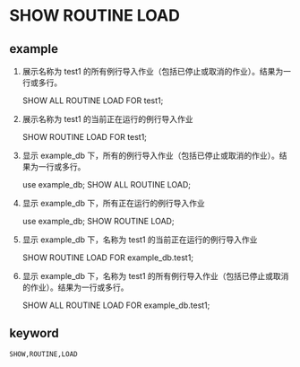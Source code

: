 <!-- 
Licensed to the Apache Software Foundation (ASF) under one
or more contributor license agreements.  See the NOTICE file
distributed with this work for additional information
regarding copyright ownership.  The ASF licenses this file
to you under the Apache License, Version 2.0 (the
"License"); you may not use this file except in compliance
with the License.  You may obtain a copy of the License at

  http://www.apache.org/licenses/LICENSE-2.0

Unless required by applicable law or agreed to in writing,
software distributed under the License is distributed on an
"AS IS" BASIS, WITHOUT WARRANTIES OR CONDITIONS OF ANY
KIND, either express or implied.  See the License for the
specific language governing permissions and limitations
under the License.
-->

# SHOW ROUTINE LOAD
## example

1. 展示名称为 test1 的所有例行导入作业（包括已停止或取消的作业）。结果为一行或多行。

    SHOW ALL ROUTINE LOAD FOR test1;

2. 展示名称为 test1 的当前正在运行的例行导入作业

    SHOW ROUTINE LOAD FOR test1;

3. 显示 example_db 下，所有的例行导入作业（包括已停止或取消的作业）。结果为一行或多行。

    use example_db;
    SHOW ALL ROUTINE LOAD;

4. 显示 example_db 下，所有正在运行的例行导入作业

    use example_db;
    SHOW ROUTINE LOAD;

5. 显示 example_db 下，名称为 test1 的当前正在运行的例行导入作业

    SHOW ROUTINE LOAD FOR example_db.test1;

6. 显示 example_db 下，名称为 test1 的所有例行导入作业（包括已停止或取消的作业）。结果为一行或多行。

    SHOW ALL ROUTINE LOAD FOR example_db.test1;

## keyword
    SHOW,ROUTINE,LOAD

